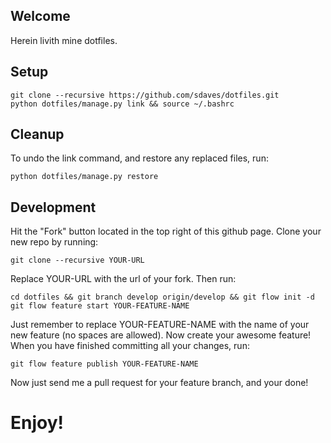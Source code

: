 Welcome
-------

Herein livith mine dotfiles.

Setup
-----

    git clone --recursive https://github.com/sdaves/dotfiles.git
    python dotfiles/manage.py link && source ~/.bashrc

Cleanup
-------

To undo the link command, and restore any replaced files, run:

    python dotfiles/manage.py restore

Development
-----------

Hit the "Fork" button located in the top right of this github page. Clone your new
repo by running:

    git clone --recursive YOUR-URL

Replace YOUR-URL with the url of your fork. Then run:

    cd dotfiles && git branch develop origin/develop && git flow init -d
    git flow feature start YOUR-FEATURE-NAME

Just remember to replace YOUR-FEATURE-NAME with the name of your new feature (no spaces are allowed). Now create your awesome feature! When you have finished committing all your changes, run:

    git flow feature publish YOUR-FEATURE-NAME

Now just send me a pull request for your feature branch, and your done!

Enjoy!
======
